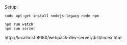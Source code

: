 Setup:

    sudo apt-get install nodejs-legacy node npm

    npm run watch
    npm run server

http://localhost:8080/webpack-dev-server/dist/index.html
